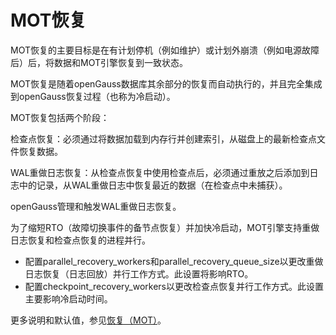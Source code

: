 # MOT恢复<a name="ZH-CN_TOPIC_0280525143"></a>

MOT恢复的主要目标是在有计划停机（例如维护）或计划外崩溃（例如电源故障后）后，将数据和MOT引擎恢复到一致状态。

MOT恢复是随着openGauss数据库其余部分的恢复而自动执行的，并且完全集成到openGauss恢复过程（也称为冷启动）。

MOT恢复包括两个阶段：

检查点恢复：必须通过将数据加载到内存行并创建索引，从磁盘上的最新检查点文件恢复数据。

WAL重做日志恢复：从检查点恢复中使用检查点后，必须通过重放之后添加到日志中的记录，从WAL重做日志中恢复最近的数据（在检查点中未捕获）。

openGauss管理和触发WAL重做日志恢复。

为了缩短RTO（故障切换事件的备节点恢复）并加快冷启动，MOT引擎支持重做日志恢复和检查点恢复的进程并行。
-   配置parallel_recovery_workers和parallel_recovery_queue_size以更改重做日志恢复（日志回放）并行工作方式。此设置将影响RTO。
-   配置checkpoint_recovery_workers以更改检查点恢复并行工作方式。此设置主要影响冷启动时间。

更多说明和默认值，参见[恢复（MOT）](MOT配置.md#section7442447103115)。
